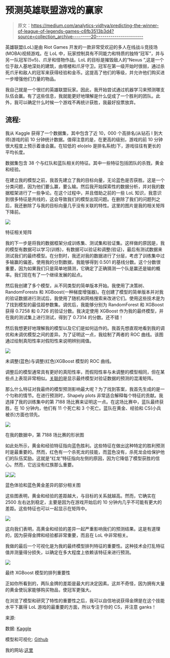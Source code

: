 # 预测英雄联盟游戏的赢家

> 原文：<https://medium.com/analytics-vidhya/predicting-the-winner-of-league-of-legends-games-c6fb3513b3d4?source=collection_archive---------20----------------------->

英雄联盟(LoL)是由 Riot Games 开发的一款非常受欢迎的多人在线战斗竞技场(MOBA)视频游戏。在 LoL 中，玩家控制具有不同能力和特质的独特“冠军”，并与另一队冠军(5v5)、爪牙和怪物作战。LoL 的目标是摧毁敌人的“Nexus ”,这是一个位于敌人基地深处的建筑，由塔楼和爪牙守卫。冠军在第一级开始时很弱，通过杀死爪牙和敌人的冠军来获得经验和金币。这提高了他们的等级，并允许他们购买进一步增强他们力量的物品。

我自己就是一个很烂的英雄联盟玩家。因此，我开始尝试通过机器学习来预测哪支队伍会赢。有了这些信息，我就能更好地理解是什么促成了一个胜利的团队。此外，我可以确定什么时候一个游戏不再统计获胜，我最好投票放弃。

## **流程:**

我从 Kaggle 获得了一个数据集，其中包含了近 10，000 个高排名(从钻石 I 到大师)游戏的前 10 分钟统计数据。值得注意的是，在更高的级别，游戏的前 10 分钟很大程度上预示着谁会赢。在较低的 elo(elo 是排名系统)下，游戏往往有更长的平均长度。

数据集包含 38 个与红队和蓝队相关的特征。其中一些特征包括团队的杀戮，黄金和经验。

在建立我的模型之前，我首先建立了我的目标向量，无论蓝色是否获胜。这是一个分类问题，因为他们要么赢，要么输。然后我开始探索性的数据分析，并对我的数据框架进行了一些争论。在这个过程中，并且借助之前的一些 LoL 知识，我意识到很多特征是共线的，这会导致我们的模型出现问题。在删除了我们的问题列之后，我还删除了与我的目标向量几乎没有关联的特性。这里的图片是我的相关矩阵下降前。

![](img/efc2de86cccbc2d4b155fbad5dfb717a.png)

特征相关矩阵

我的下一步是将我的数据框架分成训练集、测试集和验证集。这样做的原因是，我的模型有数据可以学习(训练)，有数据可以验证和调整(验证)，最后有测试数据来测试我们的最终模型。在分割时，我还对我的数据进行了分层，考虑了训练集中过多输赢的偏差。使用我的分割数据，我能够得到 0.501 的基线分数。这个分数很重要，因为如果我们只是简单地猜测，它确定了正确猜测一个队是赢还是输的概率。我们现在有了一个继续发展的起点。

然后我创建了多个模型，从不同类型的简单版本开始。我使用了决策树、RandomForests 和 XGBoost(一种梯度增强器)。在创建了模型的简单版本并对我的验证数据进行测试后，我使用了随机和网格搜索来改进它们。使用这些技术是为了找到模型的最佳超参数集。调优后，我能够分别为 RandomForest 和 XGBoost 获得 0.7258 和 0.726 的验证分数。我决定使用 XGBoost 作为我的最终模型，并在我的测试集上进行测试，得到了 0.7314 的分数。还不错！

然后我想更好地理解我的模型以及它们是如何运作的。我首先想直观地看到我的调优和未调优模型之间的差异。为了证明这一点，我绘制了两者的 ROC 曲线。该图通过绘制真阳性率对假阳性来说明辨别阈值。

![](img/9db365d1cf81e769c3e7d63d2afc1b64.png)

未调整(蓝色)与调整(红色)XGBoost 模型的 ROC 曲线。

调整后的模型通常具有更好的真阳性率，而假阳性率与未调整的模型相同，但在某些点上表现非常相似。[关联的](https://raw.githubusercontent.com/timrocar/Unit-2-Build/master/Images/confusion%20matrix.PNG)是显示最终模型对验证数据的预测的混淆矩阵。

那么什么特征对我最终的模型预测影响最大呢？为了找到答案，我首先生成的是一个匀称的情节。在进行预测时，Shapely plots 非常适合解释每个特征的贡献。我选择了我的训练集中的第 7188 场比赛来证明这一点。在这场比赛中，蓝队最终获胜，在 10 分钟内，他们有 11 个死亡和 3 个死亡。蓝队在黄金、经验和 CS(小兵被杀)方面也领先。

![](img/a0178c398acdd79b2eb83065b5d5c36b.png)

在我的数据中，第 7188 场比赛的形状图

如此处所示，黄金和经验特征指向蓝色胜利。这些特征在做出这种特定的胜利预测时是最重要的。然而，红色有一个杀死龙的技能，而蓝色没有，杀死龙会给保护他们的队伍奖励。这就是“红龙”特征指向左侧的原因，因为它降低了模型获胜的信心。然而，它远没有红族那么重要。

![](img/ffd43bc8625a035ee1ee2f3f5fd7eeac.png)![](img/b33e031e9b318c341b77193360264e3e.png)

蓝色体验和蓝色黄金差异的部分相关图

这些图表明，黄金和经验的差距越大，与目标的关系就越高。然而，它确实在 2500 左右达到稳定，主要是因为在游戏开始后的 10 分钟内几乎不可能有更大的差距。这些特征也可以一起显示在矩阵中。

![](img/cfaec4f6768f781b9a34370eb376799f.png)

这向我们表明，高黄金和经验的差异一起严重影响我们的预测结果。这是有道理的，因为获得金牌和经验都非常重要，而且在 LoL 中非常相关。

我做的最后一个可视化是为我的最终模型排列特征的重要性。这种技术会打乱特征值并测量得分损失，以确定在多大程度上依赖该特征来进行预测。

![](img/65eab18553170ac19153d3cfe8d71fe6.png)

最终 XGBoost 模型的排列重要性

正如你所看到的，两队金牌的差距是最大的决定因素。这并不奇怪，因为拥有大量的黄金使玩家能够购买物品，使冠军更强大。

在浏览了模型和研究了特性的重要性之后，我可以自信地说获得金牌是在这个技能水平下赢得 LoL 游戏的最重要的方面，所以专注于你的 CS，并注意 ganks！

来源:

数据: [Kaggle](https://www.kaggle.com/bobbyscience/league-of-legends-diamond-ranked-games-10-min)

模型和可视化: [Github](https://github.com/timrocar/Unit-2-Build/blob/master/LOL_Kaggle_Notebook.ipynb)

我的网站:[这里](http://timothyrcarroll.com/)